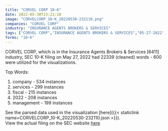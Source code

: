 ```yaml
---
title: "CORVEL CORP 10-K"
date: 2022-05-30T23:21:10
image: "CORVELCORP_10-K_20220530-232110.png"
companies: "CORVEL CORP"
industry: "INSURANCE AGENTS BROKERS & SERVICES"
tags: ["CORVEL CORP","INSURANCE AGENTS BROKERS & SERVICES","05-27-2022","10-K"]
forms: "10-K"
---
```

CORVEL CORP, which is in the Insurance Agents Brokers & Services [6411] industry, SEC 10-K filing on May 27, 2022 had 22339 (cleaned) words - 600 were utilized for the visualizations.

Top Words:
1. company - 534 instances
2. services - 299 instances
3. fiscal - 215 instances
4. 2022 - 208 instances
5. management - 199 instances


See the parsed data used in the visualization [here]({{< staticlink name=CORVELCORP_10-K_20220530-232110.json >}}).  
View the actual filing on the SEC website [here](https://www.sec.gov/Archives/edgar/data/874866/0000950170-22-010872.txt)